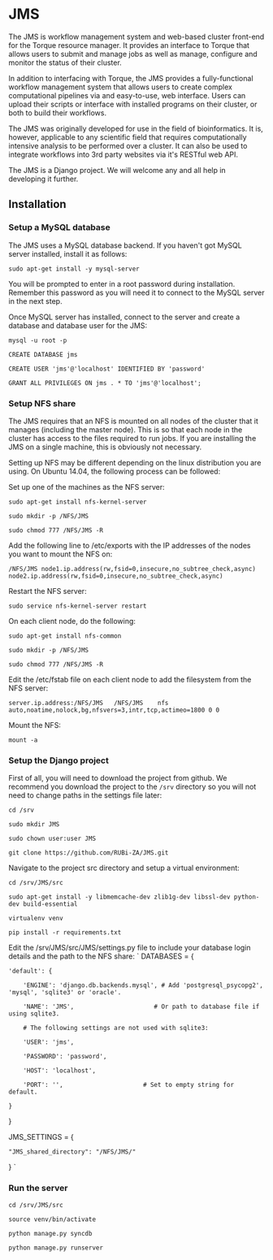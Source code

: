 JMS
===
The JMS is  workflow management system and web-based cluster front-end for the Torque resource manager. It provides an interface to Torque that allows users to submit and manage jobs as well as manage, configure and monitor the status of their cluster.

In addition to interfacing with Torque, the JMS provides a fully-functional workflow management system that allows users to create complex computational pipelines via and easy-to-use, web interface. Users can upload their scripts or interface with installed programs on their cluster, or both to build their workflows.

The JMS was originally developed for use in the field of bioinformatics. It is, however, applicable to any scientific field that requires computationally intensive analysis to be performed over a cluster. It can also be used to integrate workflows into 3rd party websites via it's RESTful web API.

The JMS is a Django project. We will welcome any and all help in developing it further.

Installation
---

### Setup a MySQL database

The JMS uses a MySQL database backend. If you haven't got MySQL server installed, install it as follows:

  `sudo apt-get install -y mysql-server`

You will be prompted to enter in a root password during installation. Remember this password as you will need it to connect to the MySQL server in the next step. 

Once MySQL server has installed, connect to the server and create a database and database user for the JMS:

  `mysql -u root -p`
  
  `CREATE DATABASE jms`
  
  `CREATE USER 'jms'@'localhost' IDENTIFIED BY 'password'`
  
  `GRANT ALL PRIVILEGES ON jms . * TO 'jms'@'localhost';`
  
### Setup NFS share

The JMS requires that an NFS is mounted on all nodes of the cluster that it manages (including the master node). This is so that each node in the cluster has access to the files required to run jobs. If you are installing the JMS on a single machine, this is obviously not necessary.

Setting up NFS may be different depending on the linux distribution you are using. On Ubuntu 14.04, the following process can be followed:

Set up one of the machines as the NFS server:

  `sudo apt-get install nfs-kernel-server`

  `sudo mkdir -p /NFS/JMS`
  
  `sudo chmod 777 /NFS/JMS -R`
 
Add the following line to /etc/exports with the IP addresses of the nodes you want to mount the NFS on:

  `/NFS/JMS node1.ip.address(rw,fsid=0,insecure,no_subtree_check,async) node2.ip.address(rw,fsid=0,insecure,no_subtree_check,async)`
  
Restart the NFS server:
  
  `sudo service nfs-kernel-server restart`
  
On each client node, do the following:

  `sudo apt-get install nfs-common`
  
  `sudo mkdir -p /NFS/JMS`
  
  `sudo chmod 777 /NFS/JMS -R`
  
Edit the /etc/fstab file on each client node to add the filesystem from the NFS server:

  `server.ip.address:/NFS/JMS	/NFS/JMS	nfs auto,noatime,nolock,bg,nfsvers=3,intr,tcp,actimeo=1800 0 0`
  
Mount the NFS:

  `mount -a`

### Setup the Django project

First of all, you will need to download the project from github. We recommend you download the project to the `/srv` directory so you will not need to change paths in the settings file later:

  `cd /srv`
  
  `sudo mkdir JMS`
  
  `sudo chown user:user JMS`

  `git clone https://github.com/RUBi-ZA/JMS.git`

Navigate to the project src directory and setup a virtual environment:

  `cd /srv/JMS/src`
  
  `sudo apt-get install -y libmemcache-dev zlib1g-dev libssl-dev python-dev build-essential`
  
  `virtualenv venv`

  `pip install -r requirements.txt`

Edit the /srv/JMS/src/JMS/settings.py file to include your database login details and the path to the NFS share:
`
DATABASES = {

    'default': {
    
        'ENGINE': 'django.db.backends.mysql', # Add 'postgresql_psycopg2', 'mysql', 'sqlite3' or 'oracle'.
        
        'NAME': 'JMS',                      # Or path to database file if using sqlite3.
        
        # The following settings are not used with sqlite3:
        
        'USER': 'jms',
        
        'PASSWORD': 'password',
        
        'HOST': 'localhost', 
        
        'PORT': '',                      # Set to empty string for default.
        
    }
    
}


JMS_SETTINGS = {

    "JMS_shared_directory": "/NFS/JMS/"
    
}
`

### Run the server

  `cd /srv/JMS/src`
  
  `source venv/bin/activate`
  
  `python manage.py syncdb`
  
  `python manage.py runserver`
